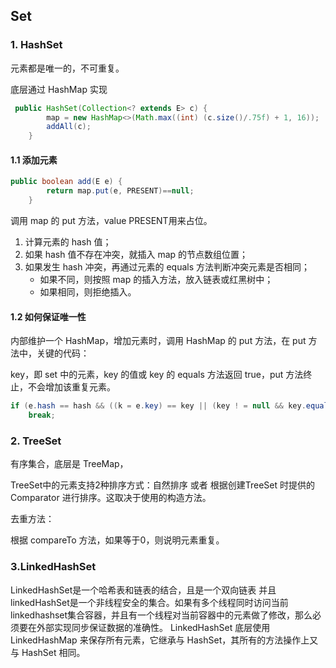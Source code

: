 ## Set

### 1. HashSet

元素都是唯一的，不可重复。

底层通过 HashMap 实现

```java
 public HashSet(Collection<? extends E> c) {
        map = new HashMap<>(Math.max((int) (c.size()/.75f) + 1, 16));
        addAll(c);
    }
```

#### 1.1 添加元素

```java
public boolean add(E e) {
        return map.put(e, PRESENT)==null;
    }
```

调用 map 的 put 方法，value PRESENT用来占位。

1. 计算元素的 hash 值；
2. 如果 hash 值不存在冲突，就插入 map 的节点数组位置；
3. 如果发生 hash 冲突，再通过元素的 equals 方法判断冲突元素是否相同；
   - 如果不同，则按照 map 的插入方法，放入链表或红黑树中；
   - 如果相同，则拒绝插入。

#### 1.2 如何保证唯一性

内部维护一个 HashMap，增加元素时，调用 HashMap 的 put 方法，在 put 方法中，关键的代码：

key，即 set 中的元素，key 的值或 key 的 equals 方法返回 true，put 方法终止，不会增加该重复元素。

```java
if (e.hash == hash && ((k = e.key) == key || (key ! = null && key.equals(k))))
    break;
```

### 2. TreeSet

有序集合，底层是 TreeMap，

TreeSet中的元素支持2种排序方式：自然排序 或者 根据创建TreeSet 时提供的 Comparator 进行排序。这取决于使用的构造方法。

去重方法：

根据 compareTo 方法，如果等于0，则说明元素重复。

### 3.LinkedHashSet

LinkedHashSet是一个哈希表和链表的结合，且是一个双向链表
 并且linkedHashSet是一个非线程安全的集合。如果有多个线程同时访问当前linkedhashset集合容器，并且有一个线程对当前容器中的元素做了修改，那么必须要在外部实现同步保证数据的准确性。
 LinkedHashSet 底层使用 LinkedHashMap 来保存所有元素，它继承与 HashSet，其所有的方法操作上又与 HashSet 相同。